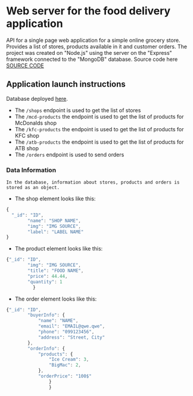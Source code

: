 # Web server for the food delivery application

API for a single page web application for a simple online grocery store. Provides a list of stores, products available in it and customer orders.
The project was created on "Node.js" using the server on the "Express" framework connected to the "MongoDB" database.
Source code here
[SOURCE CODE](https://github.com/aleksandr-krivoruchko/food-delivery-app-API.git)

## Application launch instructions

Database deployed 
[here](https://food-delivery-app-api.onrender.com/).
- The `/shops` endpoint is used to get the list of stores
- The `/mcd-products` the endpoint is used to get the list of products for McDonalds shop
- The `/kfc-products` the endpoint is used to get the list of products for KFC shop
- The `/atb-products` the endpoint is used to get the list of products for ATB shop
- The `/orders` endpoint is used to send orders

### Data Information

	In the database, information about stores, products and orders is stored as an object.

- The shop element looks like this:

```js
{
  "_id": "ID",
        "name": "SHOP NAME",
        "img": "IMG SOURCE",
        "label": "LABEL NAME"
}
```

- The product element looks like this:

```js
{"_id": "ID",
        "img": "IMG SOURCE",
        "title": "FOOD NAME",
        "price": 44.44,
        "quantity": 1
		  }
```

- The order element looks like this:

```js
{"_id": "ID",
        "buyerInfo": {
            "name": "NAME",
            "email": "EMAIL@qwe.qwe",
            "phone": "099123456",
            "address": "Street, City"
        },
        "orderInfo": {
            "products": {
                "Ice Cream": 3,
                "BigMac": 2,
            },
            "orderPrice": "100$"
				}
				}
```

